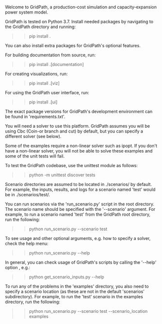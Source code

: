 Welcome to GridPath, a production-cost simulation and 
capacity-expansion power system model.

GridPath is tested on Python 3.7. Install needed packages by navigating to 
the GridPath directory and running:
>> pip install .

You can also install extra packages for GridPath's optional features.

For building documentation from source, run:
>> pip install .[documentation]

For creating visualizations, run:
>> pip install .[viz]

For using the GridPath user interface, run:
>> pip install .[ui]

The exact package versions for GridPath's development environment can be 
found in 'requirements.txt'.

You will need a solver to use this platform. GridPath assumes you will be 
using Cbc (Coin-or branch and cut) by default, but you can specify a 
different solver (see below).

Some of the examples require a non-linear solver such as ipopt. If you 
don't have a non-linear solver, you will not be able to solve these examples 
and some of the unit tests will fail.

To test the GridPath codebase, use the unittest module as follows:
>> python -m unittest discover tests

Scenario directories are assumed to be located in ./scenarios/ by 
default. For example, the inputs, results, and logs for a scenario 
named 'test' would be in ./scenarios/test/.

You can run scenarios via the 'run_scenario.py' script in the root 
directory. The scenario name should be specified with the '--scenario' 
argument. For example, to run a scenario named 'test' from the GridPath
root directory, run the following:
>> python run_scenario.py --scenario test

To see usage and other optional arguments, e.g. how to specify a 
solver, check the help menu:
>> python run_scenario.py --help

In general, you can check usage of GridPath's scripts by calling the '--help' 
option , e.g.:
>> python get_scenario_inputs.py --help

To run any of the problems in the 'examples' directory, you also need 
to specify a scenario location (as these are not in the default 
'scenarios' subdirectory). For example, to run the 'test' scenario in 
the examples directory, run the following:
>> python run_scenario.py --scenario test --scenario_location examples
